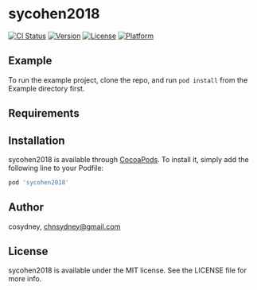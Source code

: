 # sycohen2018

[![CI Status](https://img.shields.io/travis/cosydney/sycohen2018.svg?style=flat)](https://travis-ci.org/cosydney/sycohen2018)
[![Version](https://img.shields.io/cocoapods/v/sycohen2018.svg?style=flat)](https://cocoapods.org/pods/sycohen2018)
[![License](https://img.shields.io/cocoapods/l/sycohen2018.svg?style=flat)](https://cocoapods.org/pods/sycohen2018)
[![Platform](https://img.shields.io/cocoapods/p/sycohen2018.svg?style=flat)](https://cocoapods.org/pods/sycohen2018)

## Example

To run the example project, clone the repo, and run `pod install` from the Example directory first.

## Requirements

## Installation

sycohen2018 is available through [CocoaPods](https://cocoapods.org). To install
it, simply add the following line to your Podfile:

```ruby
pod 'sycohen2018'
```

## Author

cosydney, chnsydney@gmail.com

## License

sycohen2018 is available under the MIT license. See the LICENSE file for more info.

